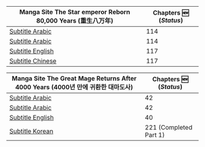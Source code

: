 <link href="https://fonts.googleapis.com/css?family=Nunito" rel="stylesheet" type="text/css"><div align="center"><b><p>

|Manga Site The Star emperor Reborn 80,000 Years (重生八万年) | Chapters :new: (_Status_) |
|-------|------|
|[Subtitle Arabic](https://www.azoramanga.com/manga/the-star-emperor/) | 114 |
|[Subtitle Arabic](https://mangakm.com/manga/the-star-emperor/) | 114 |
|[Subtitle English](https://mangabob.com/manga/reborn-80000-years/) | 117 |
|[Subtitle Chinese](https://www.ohmanhua.com/13410/) | 117 |

<!--<b><p>-->
|Manga Site The Great Mage Returns After 4000 Years (4000년 만에 귀환한 대마도사) | Chapters :new: (_Status_) |
|------|-----|
|[Subtitle Arabic](https://www.azoramanga.com/manga/the-great-mage-returns-after-4000-years/) | 42 |
|[Subtitle Arabic](https://mangalek.com/manga/the-great-mage-returns-after-4000-years/) | 42 |
|[Subtitle English](https://toonily.net/manga/the-great-mage-returns-after-4000-years/) | 40 |
|[Subtitle Korean](https://page.kakao.com/home?seriesId=50621874&page=1) | 221 (Completed Part 1) |

<!--[Subtitle Korean](https://namu.wiki/w/4000%EB%85%84%20%EB%A7%8C%EC%97%90%20%EA%B7%80%ED%99%98%ED%95%9C%20%EB%8C%80%EB%A7%88%EB%8F%84%EC%82%AC)-->
